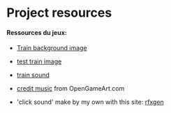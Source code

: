 

# Project resources



#### Ressources du jeux:
- [Train background image](https://www.bing.com/images/search?view=detailV2&ccid=o508e3c4&id=6D5BFB0F04FFF1FB83F4580730AE425E7BE9323E&thid=OIP.o508e3c4tJDuwDdfaQpkHgHaEK&mediaurl=https%3a%2f%2fart.pixilart.com%2fbba301e5b65fa5e.gif&cdnurl=https%3a%2f%2fth.bing.com%2fth%2fid%2fR.a39d3c7b7738b490eec0375f690a641e%3frik%3dPjLpe15CrjAHWA%26pid%3dImgRaw%26r%3d0&exph=576&expw=1024&q=train+pixel+art&simid=608022642125132534&FORM=IRPRST&ck=F715C2A8934E9CC9B3002E1FB3C31692&selectedIndex=18)

- [test train image](http://pixelartmaker.com/art/e3f9d867cfc9216)


- [train sound](https://mixkit.co/free-sound-effects/train/) 


- [credit music](https://opengameart.org/content/menu-music) from OpenGameArt.com


- 'click sound' make by my own with this site: [rfxgen](https://raylibtech.itch.io/rfxgen)




